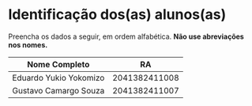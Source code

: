 # Identificação dos(as) alunos(as)
Preencha os dados a seguir, em ordem alfabética. **Não use abreviações nos nomes.**

| Nome Completo | RA |
|---------------|----|
|Eduardo Yukio Yokomizo|2041382411008|
|Gustavo Camargo Souza |2041382411007|



